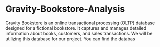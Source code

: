 # Gravity-Bookstore-Analysis
Gravity Bookstore is an online transactional processing (OLTP) database designed for a fictional bookstore. It captures and manages detailed information about books, customers, and sales transactions. We will be utilizing this database for our project. You can find the databas
